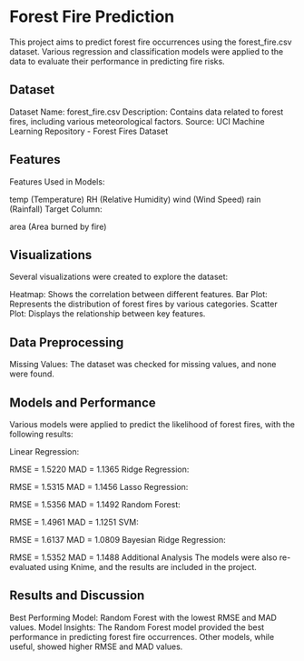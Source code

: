 # Forest Fire Prediction
This project aims to predict forest fire occurrences using the forest_fire.csv dataset. Various regression and classification models were applied to the data to evaluate their performance in predicting fire risks.

## Dataset
Dataset Name: forest_fire.csv
Description: Contains data related to forest fires, including various meteorological factors.
Source: UCI Machine Learning Repository - Forest Fires Dataset
## Features
Features Used in Models:

temp (Temperature)
RH (Relative Humidity)
wind (Wind Speed)
rain (Rainfall)
Target Column:

area (Area burned by fire)
## Visualizations
Several visualizations were created to explore the dataset:

Heatmap: Shows the correlation between different features.
Bar Plot: Represents the distribution of forest fires by various categories.
Scatter Plot: Displays the relationship between key features.
## Data Preprocessing
Missing Values: The dataset was checked for missing values, and none were found.
## Models and Performance
Various models were applied to predict the likelihood of forest fires, with the following results:

Linear Regression:

RMSE = 1.5220
MAD = 1.1365
Ridge Regression:

RMSE = 1.5315
MAD = 1.1456
Lasso Regression:

RMSE = 1.5356
MAD = 1.1492
Random Forest:

RMSE = 1.4961
MAD = 1.1251
SVM:

RMSE = 1.6137
MAD = 1.0809
Bayesian Ridge Regression:

RMSE = 1.5352
MAD = 1.1488
Additional Analysis
The models were also re-evaluated using Knime, and the results are included in the project.

## Results and Discussion
Best Performing Model: Random Forest with the lowest RMSE and MAD values.
Model Insights: The Random Forest model provided the best performance in predicting forest fire occurrences. Other models, while useful, showed higher RMSE and MAD values.

